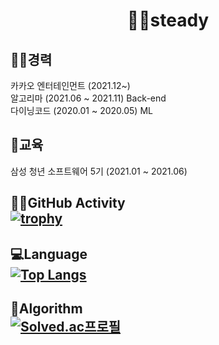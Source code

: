 
<div align=center>
  
# 🏃‍♂️steady
</div>

## 🧑‍🔧경력
카카오 엔터테인먼트 (2021.12~)
<br>
알고리마 (2021.06 ~ 2021.11) Back-end
<br>
다이닝코드 (2020.01 ~ 2020.05) ML

## 👀교육 
삼성 청년 소프트웨어 5기 (2021.01 ~ 2021.06)  


## 🧑‍💻GitHub Activity  </br>[![trophy](https://github-profile-trophy.vercel.app/?username=Umhyunsik&rank=S,A,AA,AAA,B,BB,BBB,C,CC,CCC)](https://github.com/Umhyunsik)</br> 

## 💻Language  </br>[![Top Langs](https://github-readme-stats.vercel.app/api/top-langs/?username=Umhyunsik&layout=compact)](https://github.com/Umhyunsik)</br>

## 🔑Algorithm  </br>[![Solved.ac프로필](http://mazassumnida.wtf/api/v2/generate_badge?boj=uhs20000)](https://solved.ac/uhs20000)
